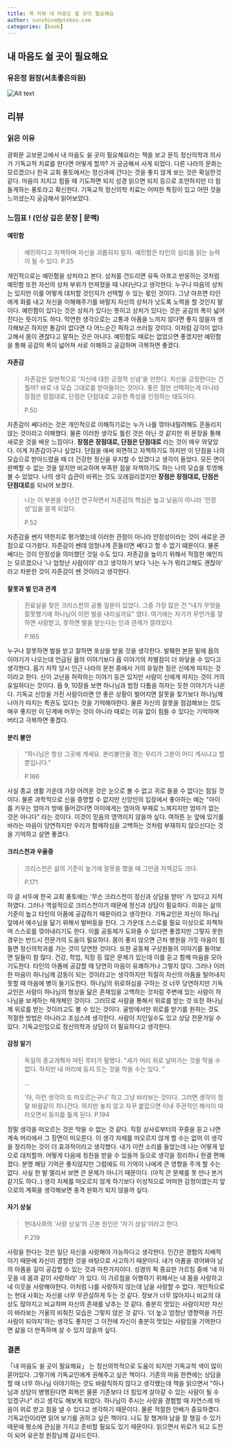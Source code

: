 ```yaml
---
title: 북 리뷰 내 마음도 쉴 곳이 필요해요
author: sunshine@ptokos.com
categories: [book]
---
```


## 내 마음도 쉴 곳이 필요해요
### 유은정 원장(서초좋은의원)
![Alt text](/assets/img/book/내마음도쉴곳이필요해요/1.png)


## 리뷰
### 읽은 이유
광화문 교보문고에서 내 마음도 쉴 곳이 필요해요라는 책을 보고 문득 정신의학과 의사가 기독교적 치료를 한다면 어떻게 할까? 가 궁금해서 사게 되었다.
다른 나라의 문화는 모르겠으나 한국 교회 풍토에서는 정신과에 간다는 것을 좋지 않게 보는 것은 확실한것 같다.
마음이 지치고 힘들 때 기도하면 되지 성경 읽으면 되지 등으로 조언하지만 더 힘들게하는 풍토라고 확신한다.
기독교적 정신의학 치료는 어떠한 특징이 있고 어떤 것을 느끼셨는지 궁금해서 읽어보았다.

### 느낌표 ! (인상 깊은 문장 | 문맥)

#### 예민함
> 예민하다고 자책하며 자신을 괴롭히지 말자. 예민함은 타인의 심리를 읽는 능력이 될 수 있다.
> P.25

개인적으로는 예민함을 상처라고 본다. 상처를 건드리면 유독 아프고 반응하는 것처럼 예민함 또한 자신의 상처 부위가 만져졌을 때 나타난다고 생각한다.
누구나 마음의 상처는 있지만 이를 어떻게 대처할 것인지가 선택할 수 있는 몫인 것이다. 그냥 아프면 타인에게 화를 내고 자신을 이해해주기를 바랄지 자신의 상처가 낫도록 노력을 할 것인지 말이다.
예민함이 있다는 것은 상처가 있다는 뜻이고 상처가 있다는 것은 공감의 폭이 넓어진다는 뜻이기도 하다. 
막연한 생각으로는 고통과 아픔을 느끼지 않다면 좋지 않을까 생각해보곤 하지만 통감이 없다면 다 어느순간 픽하고 쓰러질 것이다. 
이처럼 감각이 없다고해서 몸이 괜찮다고 말하는 것은 아니다. 예민함도 때로는 없었으면 좋겠지만 예민함을 통해 공감의 폭이 넓어져 서로 이해하고 공감하며 극복하면 좋겠다.

#### 자존감
> 자존감은 일반적으로 '자신에 대한 긍정적 신념'을 만한다. 자신을 긍정한다는 건 뭘까? 바로 내 모습 그대로를 받아들이는 것이다. 좋은  점만 선택하는게 아니라 장점은 장점대로, 단점은 단점대로 고유한 특성을 인정하는 태도이다. 
>
> P.50

자존감이 쎄다라는 것은 개인적으로 이해하기로는 누가 나를 깎아내릴려해도 흔들리지 않는 것이라고 이해했다. 
물론 이러한 생각도 틀린 것은 아닌 것 같지만 위 문장을 통해 새로운 것을 배운 느낌이다.
**장점은 장점대로, 단점은 단점대로** 라는 것이 매우 와닿았다. 이게 자존감이구나 싶었다. 
단점을 애써 외면하고 자책하기도 하지만 이 단점을 나의 모습으로 받아드렸을 때 더 건강한 정신을 유지할 수 있겠다고 생각이 들었다. 
모든 면이 완벽할 수 없는 것을 알지만 비교하며 부족한 점을 자책하기도 하는 나의 모습을 투영해볼 수 있었다.
나의 생각 습관이 바뀌는 것도 오래걸리겠지만 **장점은 장점대로, 단점은 단점대로**를 되뇌어 보겠다.


> 나는 이 부분을 수년간 연구하면서 자존감의 핵심은 높고 낮음이 아니라 '안정성'임을 알게 되었다.
> 
> P.52

자존감을 쎈지 약한지로 평가했는데 이러한 관점이 아니라 안정성이라는 것이 새로운 관점으로 다가왔다. 
자존감이 쎈데 엄청나게 흔들리면 쎄다고 할 수 없기 떄문이다. 물론 쎄다는 것이 안정성을 의미했던 것일 수도 있다.
자존감을 높이기 위해서 적절한 예인지는 모르겠으나 '나 엄청난 사람이야' 라고 생각하기 보다 '나는 누가 뭐라고해도 괜찮아' 라고 차분한 것이 자존감이 쎈 것이라고 생각한다.


#### 잘못과 벌 인과 관계
> 진료실을 찾은 크리스천의 공통 질문이 있었다. 그중 가장 많은 건 "내가 무엇을 잘못했기에 하나님이 이런 벌을 내리실까요" 였다.
> 여기에는 자기가 무언가를 잘하면 사랑받고, 못하면 벌을 받는다는 인과 관계가 깔려있다.
> 
> P.165

누구나 잘못하면 벌을 받고 잘하면 포상을 받을 것을 생각한다. 
발췌한 본문 밑에 욥의 이야기가 나오는데 언급된 욥의 이야기보다 욥 이야기의 차별점이 더 와닿을 수 있다고 생각한다.
욥기 저작 당시 인근 나라의 문헌 중에서 거의 유일한 점은 신에게 따지는 것이라고 한다.
신이 고난을 허락하는 이야기 등은 있지만 사람이 신에게 따지는 것이 거의 유일하다는 것이다.
욥 9, 10장을 보면 하나님과 법정 다툼을 하자는 듯한 이야기가 나온다. 
기독교 신앙을 가진 사람이라면 안 좋은 상황이 벌어지면 잘못을 찾기보다 하나님께 나아가 따지는 특권도 있다는 것을 기억해야한다. 
물론 자신의 잘못을 점검해보는 것도 매우 좋지만 이 단계에 머무는 것이 아니라 때로는 이유 없이 힘들 수 있다는 기억하며 버티고 극복하면 좋겠다. 

#### 분리 불안
> "하나님은 항상 그곳에 계세요. 분리불안을 겪는 우리가 그분이 어디 계시냐고 할 뿐입니다."
> 
> P.166

사실 종교 생활 가운데 가장 어려운 것은 눈으로 볼 수 없고 귀로 들을 수 없다는 점일 것이다. 
물론 과학적으로 신을 증명할 수 없지만 신앙인의 입장에서 좋아하는 예는 "아이를 키우는 엄마가 방에 들어갔다면 아이에게는 엄마의 부재로 느껴지지만 엄마가 없는 것은 아니다" 라는 것이다.
이것이 믿음의 영역이지 않을까 싶다. 여하튼 눈 앞에 있기를 바라는 마음이 당연하지만 우리가 함께하심을 고백하는 것처럼 부재하지 않으신다는 것을 기억하고 살면 좋겠다.

#### 크리스천과 우울증
> 크리스천은 삶의 기준이 높기에 잘못을 했을 때 그만큼 자책감도 크다.
> 
> P.171

이 글 서두에 한국 교회 풍토에는 '무슨 크리스천이 정신과 상담을 받아' 가 있다고 지적하였다. 
그러나 역설적으로 크리스천이기 때문에 정신과 상담이 필요하다. 이유는 삶의 기준이 높고 타인의 아픔에 공감하기 때문이라고 생각한다. 
기됵교인은 자신이 하나님 앞에서 예수님을 닮기 위해서 발버둥을 친다. 그 가운데 스스로를 필요 이상으로 자책하며 스스로를 깎아내리기도 한다. 
이를 공동체가 도와줄 수 있다면 좋겠지만 그렇지 못한 경우는 반드시 전문가의 도움이 필요하다. 몸이 좋지 않으면 근처 병원을 가듯 마음이 힘들면 정신의학과를 가는 것이 당연한 것이다. 
또한 공동체 구성원들의 이야기를 들어보면 일들이 참 많다. 건강, 학업, 직장 등 많은 문제가 있는데 이를 듣고 함께 마음을 모아 기도한다. 
타인의 아픔에 공감할 때 당연히 마음이 유쾌하거나 그렇지 않다. 그러나 이러한 마음이 하나님께 감동이 되는 것이라고는 생각하지만 적절히 자신의 아픔을 털어내지 못할 때 마음에 병이 들기도한다. 
하나님의 위로하심을 구하는 것 너무 당연하지만 기독교인은 사람이 하나님의 형상을 닮은 존재임을 고백하는 것처럼 주변에 있는 사람이 하나님을 보게하는 매개체인 것이다. 
그러므로 사람을 통해서 위로를 받는 것 또한 하나님께 위로를 받는 것이라고도 볼 수 있는 것이다. 골방에서만 위로를 받기를 원하는 것도 적절한 방법은 아니라고 조심스레 생각한다. 
사람이 지인일수도 있고 상담 전문가일 수 있다. 기독교인임으로 정신의학과 상담이 더 필요하다고 생각한다. 

#### 감정 알기
> 독일의 종교개혁자 마틴 루터가 말했다. 
> "새가 머리 위로 날아가는 것을 막을 수 없다. 하지만 내 머리에 둥지 트는 것을 막을 수는 있다. "
> 
> ...
> 
> '아, 이런 생각이 또 떠오르는구나' 하고 그냥 바라보는 것이다.
> 그러면 생각이 정말 바람같이 지나간다. 하지만 놓지 않고 자꾸 붙잡으면 이내 주관적인 해석이 따라오면서 둥지를 틀게 된다.
> P.194

정말 생각을 떠오르는 것은 막을 수 없는 것 같다. 직장 상사로부터의 꾸중을 듣고 나면 계속 머리에서 그 장면이 떠오른다. 
이 생각 자체를 떠오르지 않게 할 수는 없어 이 생각을 정리하는 것이 더 효과적이라고 생각했다. 
내가 이런 소리를 들었는데 나는 어떻게 앞으로 대처할까. 어떻게 다음에 칭찬을 받을 수 있을까 등으로 생각을 정리하니 한결 편해졌다. 
분명 해당 기억은 좋지않지만 그럼에도 이 기억이 나에게 큰 영향을 주게 할 수는 없다. 사실 한 발 멀리서 보면 큰 문제가 아니기 때문이다. (아직 큰 문제를 못 만나 본거 같기도 하다..)
생각 자체를 떠오르지 않게 하기보다 이성적으로 어떠한 감정이였는지 앞으로의 계획을 생각해보면 충격 완화가 되지 않을까 싶다. 

#### 자기 상실
> 현대사회의 '사랑 상실'의 근본 원인은 '자기 상실'이라고 한다. 
> 
> P.219

사랑을 한다는 것은 일단 자신을 사랑해야 가능하다고 생각한다. 인간은 경험의 지배적이기 때문에 자신이 경험한 것을 바탕으로 사고하기 때문이다.
내가 아픔을 겪어봐야 남의 아픔을 깊이 공감할 수 있는 것과 마찬가지이다. 성경의 퍽 중요한 가르침 중에 '네 이웃을 네 몸과 같이 사랑하라' 가 있다.
이 가르침을 이행하기 위해서는 내 몸을 사랑하고 네 이웃을 사랑해야한다. 이처럼 나를 사랑하지 않는데 남을 사랑할 수 없다. 
개인적으로는 현대 사회는 자신을 너무 무관심하게 두는 것 같다. 정보가 너무 많아지니 비교의 대상도 많아지고 비교하며 자신의 존재를 낮추는 것 같다. 
충분히 멋있는 사람이지만 자신이 바라보는 거울의 비춰진 모습은 그렇지 않은 것 같다. 
'더 높고 엄청난 영향력을 가진 사람이 되야지'하는 생각도 좋지만 그 이전에 자신이 충분히 멋있는 사람임을 기억한다면 삶을 더 만족하며 살 수 있지 않을까 싶다.

### 결론
「내 마음도 쉴 곳이 필요해요」 는 정신의학적으로 도움이 되지만 기독교적 색이 많이 묻어있다. 그렇기에 기독교인에게 권해주고 싶은 책이다. 
기존의 마음 한켠에는 상담을 할 때 너무 하나님 이야기하는 것도 바람직하지 않다고 생각했는데 책을 읽으면서 "하나님과 상담이 병행된다면 회복은 물론 기존보다 더 힘있게 살아갈 수 있는 사람이 될 수 있겠구나" 라고 생각도 해보게 되었다.
하나님이 주시는 사랑을 경험할 때 자연스레 마음이 위로 받고 힘을 낼 수 있다고 생각하기 때문이다. 물론 적절한 안배가 중요하곘다. 기독교인이라면 읽어 보기를 권하고 싶은 책이다. 
나도 잘 챙겨야 남을 잘 챙길 수 있기 때문에 평소에 관심을 가지고 준비할 필요도 있기 때문이다. 읽으면서 위로가 되고 도전이 되어 유은정 원장님께 감사드린다. 





